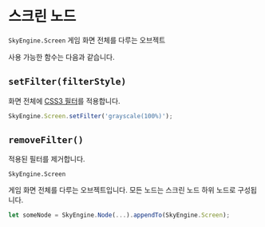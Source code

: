 # 스크린 노드
`SkyEngine.Screen` 게임 화면 전체를 다루는 오브젝트

사용 가능한 함수는 다음과 같습니다.

## `setFilter(filterStyle)`
화면 전체에 [CSS3 필터](https://developer.mozilla.org/ko/docs/Web/CSS/filter)를 적용합니다.

```javascript
SkyEngine.Screen.setFilter('grayscale(100%)');
```

## `removeFilter()`
적용된 필터를 제거합니다.




`SkyEngine.Screen`

게임 화면 전체를 다루는 오브젝트입니다. 모든 노드는 스크린 노드 하위 노드로 구성됩니다.

```javascript
let someNode = SkyEngine.Node(...).appendTo(SkyEngine.Screen);
```
